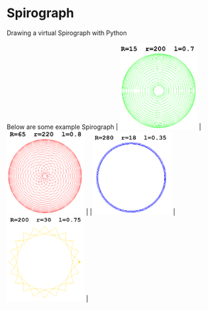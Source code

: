 # Spirograph
Drawing a virtual Spirograph with Python

Below are some example Spirograph
| <img src="doc/img/spirograph1.png" width="175"> | <img src="doc/img/spirograph2.png" width="175"> |
| <img src="doc/img/spirograph3.png" width="175"> | <img src="doc/img/spirograph4.png" width="175"> |